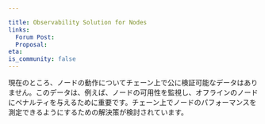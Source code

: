 ```yaml
---

title: Observability Solution for Nodes
links:
  Forum Post:
  Proposal:
eta:
is_community: false
---
```

現在のところ、ノードの動作についてチェーン上で公に検証可能なデータはありません。このデータは、例えば、ノードの可用性を監視し、オフラインのノードにペナルティを与えるために重要です。チェーン上でノードのパフォーマンスを測定できるようにするための解決策が検討されています。

<!---


Currently, no publicly verifiable data is available on chain about the behavior of nodes. This data could for example be important for monitoring the availability of nodes and penalise nodes that are off line. A solution is explored to have metrics of node performance available on chain. 


-->
